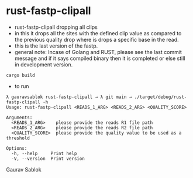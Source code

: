 # rust-fastp-clipall
 - rust-fastp-clipall dropping all clips
 - in this it drops all the sites with the defined clip value as compared to the previous quality drop where is drops a specific base in the read. 
 - this is the last version of the fastp.
 - general note: Incase of Golang and RUST, please see the last commit message and if it says compiled binary then it is completed or else still in development version.


```
cargo build 

```
- to run 
```
λ gauravsablok rust-fastp-clipall → λ git main → ./target/debug/rust-fastp-clipall -h
Usage: rust-fastp-clipall <READS_1_ARG> <READS_2_ARG> <QUALITY_SCORE>

Arguments:
  <READS_1_ARG>    please provide the reads R1 file path
  <READS_2_ARG>    please provide the reads R2 file path
  <QUALITY_SCORE>  please provide the quality value to be used as a threshold

Options:
  -h, --help     Print help
  -V, --version  Print version
```

Gaurav Sablok

